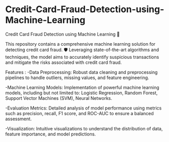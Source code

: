 # Credit-Card-Fraud-Detection-using-Machine-Learning

Credit Card Fraud Detection using Machine Learning 🚀

This repository contains a comprehensive machine learning solution for detecting credit card fraud. 🛡️ Leveraging state-of-the-art algorithms and techniques, the model aims to accurately identify suspicious transactions and mitigate the risks associated with credit card fraud.

Features : 
-Data Preprocessing: Robust data cleaning and preprocessing pipelines to handle outliers, missing values, and feature engineering.

-Machine Learning Models: Implementation of powerful machine learning models, including but not limited to: Logistic Regression, Random Forest, Support Vector Machines (SVM), Neural Networks.
                          
-Evaluation Metrics: Detailed analysis of model performance using metrics such as precision, recall, F1 score, and ROC-AUC to ensure a balanced assessment.

-Visualization: Intuitive visualizations to understand the distribution of data, feature importance, and model predictions.
